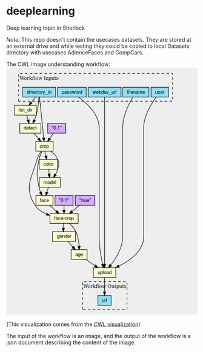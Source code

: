 # deeplearning
Deep learning topic in Sherlock 

*Note:* This repo doesn't contain the usecases datasets. They are stored at an external drive and while testing they could be copied to local Datasets directory with usecases AdienceFaces and CompCars.

The CWL image understanding workflow: ![here](images/cwl_workflow.png)

(This visualization comes from the [CWL visualization](https://view.commonwl.org/workflows/github.com/nlesc-sherlock/deeplearning/tree/161ad0315be11f1dd4ba605d7bf0168002f434b8/CWLworkflow))

The input of the workflow is an image, and the output of the workflow is a json document describing the content of the image.
